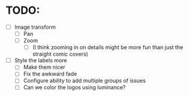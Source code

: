 # TODO:

- [ ] Image transform
    - [ ] Pan
    - [ ] Zoom
        - [ ] (I think zooming in on details might be more fun than just the straight comic covers)
- [ ] Style the labels more
    - [ ] Make them nicer
    - [ ] Fix the awkward fade
    - [ ] Configure ability to add multiple groups of issues
    - [ ] Can we color the logos using luminance?
